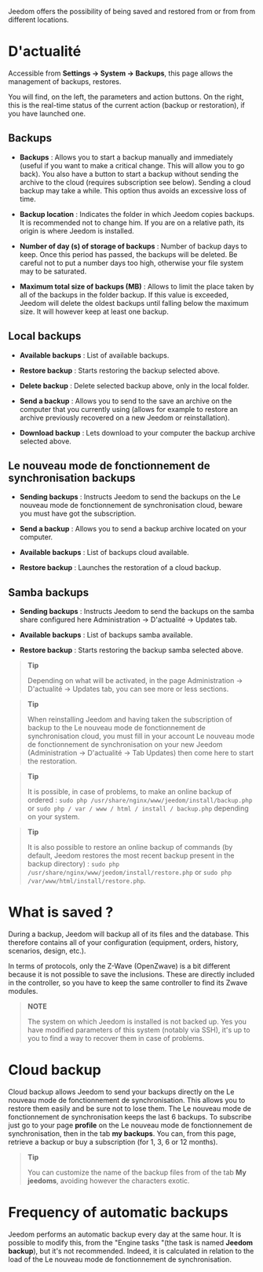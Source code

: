 Jeedom offers the possibility of being saved and restored from or from
from different locations.

D'actualité 
=============

Accessible from **Settings → System → Backups**, this page allows the
management of backups, restores.

You will find, on the left, the parameters and action buttons. On the
right, this is the real-time status of the current action (backup
or restoration), if you have launched one.

**Backups** 
---------------

-   **Backups** : Allows you to start a backup manually and
    immediately (useful if you want to make a critical change.
    This will allow you to go back). You also have a
    button to start a backup without sending the archive to the
    cloud (requires subscription see below). Sending a
    cloud backup may take a while. This option
    thus avoids an excessive loss of time.

-   **Backup location** : Indicates the folder in which
    Jeedom copies backups. It is recommended not to
    change him. If you are on a relative path, its origin is
    where Jeedom is installed.

-   **Number of day (s) of storage of backups** : Number of
    backup days to keep. Once this period has passed, the
    backups will be deleted. Be careful not to put a number
    days too high, otherwise your file system may
    to be saturated.

-   **Maximum total size of backups (MB)** : Allows to limit
    the place taken by all of the backups in the folder
    backup. If this value is exceeded, Jeedom will delete the
    oldest backups until falling below the
    maximum size. It will however keep at least one backup.

**Local backups** 
-----------------------

-   **Available backups** : List of available backups.

-   **Restore backup** : Starts restoring the backup
    selected above.

-   **Delete backup** : Delete selected backup
    above, only in the local folder.

-   **Send a backup** : Allows you to send to the
    save an archive on the computer that you
    currently using (allows for example to restore an archive
    previously recovered on a new Jeedom or reinstallation).

-   **Download backup** : Lets download to your
    computer the backup archive selected above.

**Le nouveau mode de fonctionnement de synchronisation backups** 
----------------------

-   **Sending backups** : Instructs Jeedom to send the
    backups on the Le nouveau mode de fonctionnement de synchronisation cloud, beware you must have
    got the subscription.

-   **Send a backup** : Allows you to send a
    backup archive located on your computer.

-   **Available backups** : List of backups
    cloud available.

-   **Restore backup** : Launches the restoration of a
    cloud backup.

**Samba backups** 
---------------------

-   **Sending backups** : Instructs Jeedom to send the
    backups on the samba share configured here
    Administration → D'actualité → Updates tab.

-   **Available backups** : List of backups
    samba available.

-   **Restore backup** : Starts restoring the backup
    samba selected above.

> **Tip**
>
> Depending on what will be activated, in the page
> Administration → D'actualité → Updates tab, you can see
> more or less sections.

> **Tip**
>
> When reinstalling Jeedom and having taken the subscription of
> backup to the Le nouveau mode de fonctionnement de synchronisation cloud, you must fill in your account
> Le nouveau mode de fonctionnement de synchronisation on your new Jeedom (Administration → D'actualité → Tab
> Updates) then come here to start the restoration.

> **Tip**
>
> It is possible, in case of problems, to make an online backup of
> ordered : `sudo php /usr/share/nginx/www/jeedom/install/backup.php`
> or `sudo php / var / www / html / install / backup.php` depending on your system.

> **Tip**
>
> It is also possible to restore an online backup of
> commands (by default, Jeedom restores the most recent backup
> present in the backup directory) :
> `sudo php /usr/share/nginx/www/jeedom/install/restore.php` or
> `sudo php /var/www/html/install/restore.php`.

What is saved ? 
==============================

During a backup, Jeedom will backup all of its files and the
database. This therefore contains all of your configuration
(equipment, orders, history, scenarios, design, etc.).

In terms of protocols, only the Z-Wave (OpenZwave) is a bit
different because it is not possible to save the inclusions.
These are directly included in the controller, so you have to
keep the same controller to find its Zwave modules.

> **NOTE**
>
> The system on which Jeedom is installed is not backed up. Yes
> you have modified parameters of this system (notably via SSH),
> it&#39;s up to you to find a way to recover them in case of problems.

Cloud backup 
================

Cloud backup allows Jeedom to send your backups
directly on the Le nouveau mode de fonctionnement de synchronisation. This allows you to restore them easily
and be sure not to lose them. The Le nouveau mode de fonctionnement de synchronisation keeps the last 6
backups. To subscribe just go to your page
**profile** on the Le nouveau mode de fonctionnement de synchronisation, then in the tab **my backups**. You
can, from this page, retrieve a backup or buy a
subscription (for 1, 3, 6 or 12 months).

> **Tip**
>
> You can customize the name of the backup files from
> of the tab **My jeedoms**, avoiding however the characters
> exotic.

Frequency of automatic backups 
======================================

Jeedom performs an automatic backup every day at the same
hour. It is possible to modify this, from the &quot;Engine
tasks &quot;(the task is named **Jeedom backup**), but it&#39;s not
recommended. Indeed, it is calculated in relation to the load of the
Le nouveau mode de fonctionnement de synchronisation.
